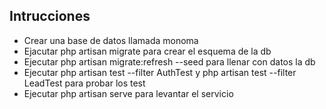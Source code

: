 ## Intrucciones

* Crear una base de datos llamada monoma 
* Ejacutar php artisan migrate para crear el esquema de la db
* Ejecutar php artisan migrate:refresh --seed para llenar con datos la db
* Ejecutar php artisan test --filter AuthTest y php artisan test --filter LeadTest para probar los test
* Ejecutar php artisan serve para levantar el servicio
